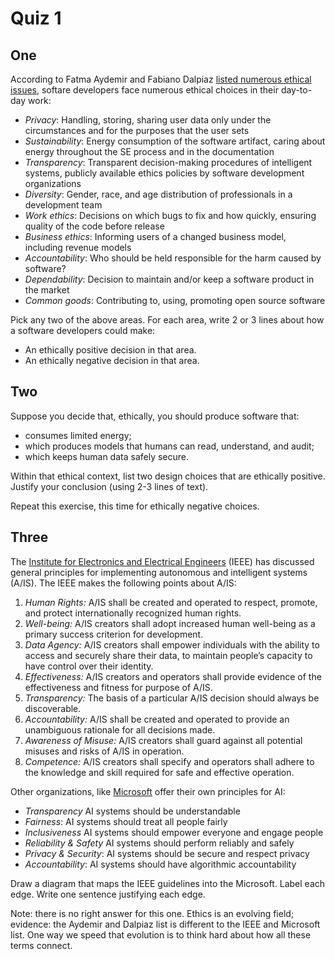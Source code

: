# Quiz 1

## One

According to Fatma Aydemir and Fabiano Dalpiaz
[listed numerous ethical issues](/REFS.md#aydemir-2018),
softare developers face numerous ethical choices in 
their
day-to-day work:

- _Privacy_: Handling, storing, sharing user data only under the circumstances and for the purposes that the user sets
- _Sustainability_: Energy consumption of the software artifact, caring about energy throughout the SE process and in the documentation
- _Transparency_: Transparent decision-making procedures of intelligent systems, publicly available ethics policies by software development organizations
- _Diversity_: Gender, race, and age distribution of professionals in a development team
- _Work ethics_: Decisions on which bugs to fix and how quickly, ensuring quality of the code before release
- _Business ethics_: Informing users of a changed business model, including revenue models
- _Accountability_: Who should be held responsible for the harm caused by software?
- _Dependability_: Decision to maintain and/or keep a software product in the market
- _Common goods_: Contributing to, using, promoting open source software

Pick any two of the above areas. For each area, write 2 or 3 lines about
how a software developers could make:

- An ethically positive decision in that area.
- An ethically negative decision in that area.

## Two

Suppose you decide that, ethically, you should produce software that:

- consumes limited energy;
- which produces models that humans can read, understand, and audit;
- which keeps human data safely secure.

Within that ethical context, list two design choices  that are 
ethically positive. Justify your conclusion (using 2-3 lines of text).

Repeat this exercise, this time for ethically negative choices.


## Three

The  [Institute for Electronics and Electrical Engineers](/REFS#IEEEethics-2019) (IEEE)
has   discussed general principles for implementing autonomous and intelligent systems (A/IS).
The IEEE makes the following points about A/IS:

1. _Human Rights:_ A/IS shall be created and operated to respect, promote, and protect internationally recognized human rights.
2. _Well-being:_ A/IS creators shall adopt increased human well-being as a primary success criterion for development.
3. _Data Agency:_ A/IS creators shall empower individuals with the ability to access 
   and securely share their data, to maintain people’s capacity to have control over their identity.
4. _Effectiveness:_ A/IS creators and operators shall provide evidence of the effectiveness and fitness for purpose of A/IS.
5. _Transparency:_ The basis of a particular A/IS decision should always be discoverable.
6. _Accountability:_ A/IS shall be created and operated to provide
   an unambiguous rationale for all decisions made.  
7. _Awareness of Misuse:_ A/IS creators shall guard against all potential misuses and risks of A/IS in operation.  
8. _Competence:_ A/IS creators shall specify and operators shall adhere to the knowledge and 
   skill required for safe and effective operation.


Other  organizations, like [Microsoft](/REFS.md#microai-2019)
offer their own principles for AI:

- _Transparency_ AI systems should be understandable
- _Fairness_: AI systems should treat all people fairly
- _Inclusiveness_  AI systems should empower everyone and engage people
- _Reliability &amp; Safety_ AI systems should perform reliably and safely
- _Privacy & Security_: AI systems should be secure and respect privacy
- _Accountability_: AI systems should have algorithmic accountability

Draw a diagram that maps the IEEE guidelines into the Microsoft. Label each edge. Write one sentence
justifying each edge.

Note: there is no right answer for this one. Ethics is an evolving field; evidence:
the Aydemir and Dalpiaz list is different to the IEEE and Microsoft list.
One way we 
speed that evolution is to think hard about how all these terms connect.
